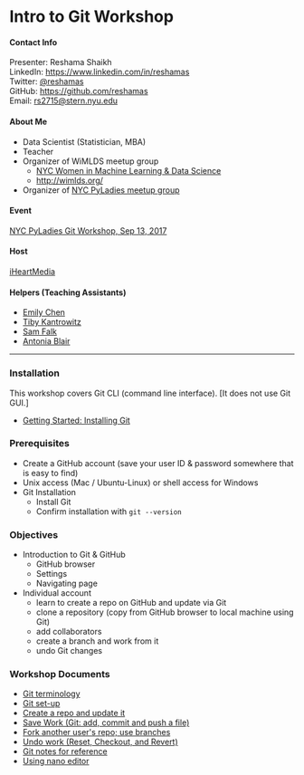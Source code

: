 # Intro to Git Workshop

#### Contact Info
Presenter:  Reshama Shaikh  
LinkedIn:  https://www.linkedin.com/in/reshamas   
Twitter:  [@reshamas](https://twitter.com/reshamas)  
GitHub:  https://github.com/reshamas  
Email:   rs2715@stern.nyu.edu  

#### About Me
* Data Scientist (Statistician, MBA)
* Teacher
* Organizer of WiMLDS meetup group
     - [NYC Women in Machine Learning & Data Science](http://www.meetup.com/NYC-Women-in-Machine-Learning-Data-Science/)
     - http://wimlds.org/
* Organizer of [NYC PyLadies meetup group](https://www.meetup.com/NYC-PyLadies/)

#### Event
[NYC PyLadies Git Workshop, Sep 13, 2017](https://www.meetup.com/NYC-PyLadies/events/242532809/)

#### Host
[iHeartMedia](https://www.iheartmedia.com/)

#### Helpers (Teaching Assistants)
* [Emily Chen](https://www.linkedin.com/in/emchennyc/)
* [Tiby Kantrowitz](https://www.linkedin.com/in/tiby-kantrowitz-b705221/)
* [Sam Falk](https://www.linkedin.com/in/samjfalk/)
* [Antonia Blair](https://www.linkedin.com/in/antonia-blair-31767a32/)

---

### Installation
This workshop covers Git CLI (command line interface).  [It does not use Git GUI.]  
* [Getting Started:  Installing Git](https://git-scm.com/book/en/v2/Getting-Started-Installing-Git)

### Prerequisites
* Create a GitHub account (save your user ID & password somewhere that is easy to find)
* Unix access (Mac / Ubuntu-Linux) or shell access for Windows
* Git Installation
  - Install Git
  - Confirm installation with `git --version`

### Objectives
* Introduction to Git & GitHub
     - GitHub browser
     - Settings
     - Navigating page
* Individual account  
     - learn to create a repo on GitHub and update via Git
     - clone a repository (copy from GitHub browser to local machine using Git)
     - add collaborators 
     - create a branch and work from it
     - undo Git changes
     
### Workshop Documents
- [Git terminology](git_0_intro.md)
- [Git set-up](git_1_setup.md)
- [Create a repo and update it](git_2_create_repo_update.md)
- [Save Work (Git: add, commit and push a file)](git_3_save_changes.md)
- [Fork another user's repo; use branches](git_4_fork_branch.md)
- [Undo work (Reset, Checkout, and Revert)](git_5_undo_work.md)
- [Git notes for reference](git_6_reference_notes.md)
- [Using nano editor](resource_nano_editor.md)
